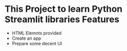 # This Project to learn Python Streamlit libraries Features

- HTML Elemnts provided
- Create an app
- Prepare some decent UI

